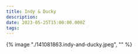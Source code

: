 ```yaml
---
title: Indy & Ducky
description: 
date: 2023-05-25T15:00:00.000Z
tags: 
---
```

{% image "./141081863.indy-and-ducky.jpeg", "" %}